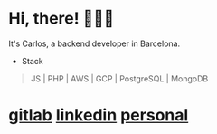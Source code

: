 # Hi, there! 👨🏽‍💻

It's Carlos, a backend developer in Barcelona.

* Stack
> JS | PHP | AWS | GCP | PostgreSQL | MongoDB

# [gitlab](www.gitlab.com/clopez12) [linkedin](https://www.linkedin.com/in/celopez12) [personal](https://clopez7.github.io)


